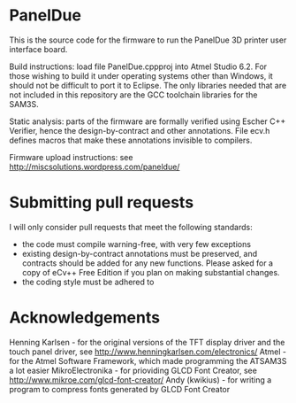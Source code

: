 PanelDue
========

This is the source code for the firmware to run the PanelDue 3D printer user interface board.

Build instructions: load file PanelDue.cppproj into Atmel Studio 6.2. For those wishing to build it under operating systems other than Windows, it should not be difficult to port it to Eclipse. The only libraries needed that are not included in this repository are the GCC toolchain libraries for the SAM3S.

Static analysis: parts of the firmware are formally verified using Escher C++ Verifier, hence the design-by-contract and other annotations. File ecv.h defines macros that make these annotations invisible to compilers.

Firmware upload instructions: see http://miscsolutions.wordpress.com/paneldue/

Submitting pull requests
========================

I will only consider pull requests that meet the following standards:
- the code must compile warning-free, with very few exceptions
- existing design-by-contract annotations must be preserved, and contracts should be added for any new functions. Please asked for a copy of eCv++ Free Edition if you plan on making substantial changes.
- the coding style must be adhered to

Acknowledgements
================

Henning Karlsen - for the original versions of the TFT display driver and the touch panel driver, see http://www.henningkarlsen.com/electronics/
Atmel - for the Atmel Software Framework, which made programming the ATSAM3S a lot easier
MikroElectronika - for prioviding GLCD Font Creator, see http://www.mikroe.com/glcd-font-creator/
Andy (kwikius) - for writing a program to compress fonts generated by GLCD Font Creator
